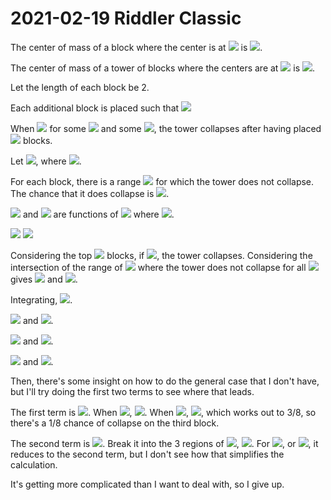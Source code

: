 2021-02-19 Riddler Classic
==========================
The center of mass of a block where the center is at
<img src="https://render.githubusercontent.com/render/math?math=x"> is
<img src="https://render.githubusercontent.com/render/math?math=x">.

The center of mass of a tower of blocks where the centers are at
<img src="https://render.githubusercontent.com/render/math?math=x_i"> is
<img src="https://render.githubusercontent.com/render/math?math=\langle x_i\rangle">.

Let the length of each block be 2.

Each additional block is placed such that
<img src="https://render.githubusercontent.com/render/math?math=x_i - 1 \le x_{i %2b 1} \le x_i %2b 1">

When
<img src="https://render.githubusercontent.com/render/math?math=|x_i - \frac1{n-i}\sum_{j=i %2b 1}^nx_j| > 1">
for some
<img src="https://render.githubusercontent.com/render/math?math=i"> and some
<img src="https://render.githubusercontent.com/render/math?math=n > i">,
the tower collapses after having placed
<img src="https://render.githubusercontent.com/render/math?math=n"> blocks.

Let
<img src="https://render.githubusercontent.com/render/math?math=D_i = x_i - x_{i-1}">,
where
<img src="https://render.githubusercontent.com/render/math?math=-1 \le D_i \le 1">.

For each block, there is a range
<img src="https://render.githubusercontent.com/render/math?math=D_{i,min} \le D_i \le D_{i,max}">
for which the tower does not collapse.  The chance that it does collapse is
<img src="https://render.githubusercontent.com/render/math?math=1 - \frac{D_{i,max} - D_{i,min}}2">.

<img src="https://render.githubusercontent.com/render/math?math=D_{i,max}"> and
<img src="https://render.githubusercontent.com/render/math?math=D_{i,min}"> are
functions of
<img src="https://render.githubusercontent.com/render/math?math=D_j"> where
<img src="https://render.githubusercontent.com/render/math?math=j = 1, 2, .. i - 1">.

<img src="https://render.githubusercontent.com/render/math?math=D_{2,max} = 1">

<img src="https://render.githubusercontent.com/render/math?math=D_{2,min} = -1">

Considering the top
<img src="https://render.githubusercontent.com/render/math?math=n"> blocks,
if
<img src="https://render.githubusercontent.com/render/math?math=|D_{i-n} + \frac{n-1}nD_{i-n %2b 1} + \frac{n-2}nD_{i-n %2b 2} + ... + \frac1nD_i| > 1">,
the tower collapses.  Considering the intersection of the range of
<img src="https://render.githubusercontent.com/render/math?math=D_i"> where the tower does not collapse for all
<img src="https://render.githubusercontent.com/render/math?math=1 < n < i-1">
gives
<img src="https://render.githubusercontent.com/render/math?math=D_{i,min}"> and
<img src="https://render.githubusercontent.com/render/math?math=D_{i,max}">.

Integrating,
<img src="https://render.githubusercontent.com/render/math?math=\langle n\rangle = \int_{-1}1\frac{dD_2}2(3(1-\frac{D_{3,max}-D{3,min}}2) + \int_{D_{3,min}}^{D_{3,max}}\frac{dD_3}2(4(1-\frac{D_{4,max}-D{4,min}}2) + \int_{D_{4,min}}^{D_{4,max}}\frac{dD_4}2(...)))">.

<img src="https://render.githubusercontent.com/render/math?math=D_{3,min} = max(-1,-2-2D_2)"> and
<img src="https://render.githubusercontent.com/render/math?math=D_{3,max} = min(1,2-2D_2)">.

<img src="https://render.githubusercontent.com/render/math?math=D_{4,min} = max(-1,-2-2D_3,-3-3D_2-2D_3)"> and
<img src="https://render.githubusercontent.com/render/math?math=D_{4,max} = min(1,2-2D_3,3-3D_2-2D_3)">.

<img src="https://render.githubusercontent.com/render/math?math=D_{5,min} = max(-1,-2-2D_4,-3-3D_3-2D_4,-4-4D_2-3D_3-2D_4)"> and
<img src="https://render.githubusercontent.com/render/math?math=D_{5,max} = min(1,2-2D_4,3-3D_3-2D_4,4-4D_2-3D_3-2D_4)">.

Then, there's some insight on how to do the general case that I don't have, but I'll try doing the first two terms to see where that leads.

The first term is
<img src="https://render.githubusercontent.com/render/math?math=\int_{-1}1\frac{dD_2}2(3(1-\frac{D_{3,max}-D{3,min}}2))">.
When <img src="https://render.githubusercontent.com/render/math?math=D_2 < -1/2">,
<img src="https://render.githubusercontent.com/render/math?math=D_{3,min} = -2-2D_2">.
When <img src="https://render.githubusercontent.com/render/math?math=D_2 > 1/2">,
<img src="https://render.githubusercontent.com/render/math?math=D_{3,max} = 2-2D_2">, which works out to 3/8, so there's a 1/8 chance of collapse on the third block.

The second term is
<img src="https://render.githubusercontent.com/render/math?math=\int_{-1}1\frac{dD_2}2\int_{D_{3,min}}^{D_{3,max}}\frac{dD_3}2(4(1-\frac{D_{4,max}-D{4,min}}2))">.  Break it into the 3 regions of
<img src="https://render.githubusercontent.com/render/math?math=D_2">,
<img src="https://render.githubusercontent.com/render/math?math=\int_{-1}{-1/2}\frac{dD_2}2\int_{-2-2D_2}^{1}\frac{dD_3}2(4(1-\frac{D_{4,max}-D{4,min}}2)) %2b \int_{-1/2}{1/2}\frac{dD_2}2\int_{-1}^{1}\frac{dD_3}2(4(1-\frac{D_{4,max}-D{4,min}}2)) %2b \int_{1/2}1\frac{dD_2}2\int_{-1}^{2-2D_2}\frac{dD_3}2(4(1-\frac{D_{4,max}-D{4,min}}2))">.
For 
<img src="https://render.githubusercontent.com/render/math?math=D_2 < 0, D_3 > 0, D_4 > 0">, or
<img src="https://render.githubusercontent.com/render/math?math=D_2 > 0, D_3 < 0, D_4 < 0">, it reduces to the second term, but I don't see how that simplifies the calculation.

It's getting more complicated than I want to deal with, so I give up.
